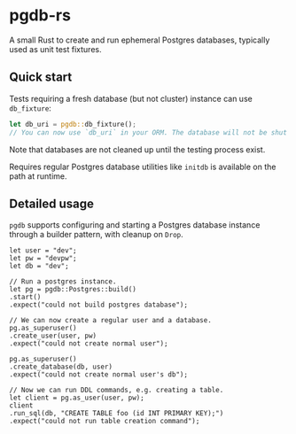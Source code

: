 # pgdb-rs

A small Rust to create and run ephemeral Postgres databases, typically used as unit test fixtures.

## Quick start

Tests requiring a fresh database (but not cluster) instance can use `db_fixture`:

```rust
let db_uri = pgdb::db_fixture();
// You can now use `db_uri` in your ORM. The database will not be shut down before `db_uri` is dropped.
```

Note that databases are not cleaned up until the testing process exist.

Requires regular Postgres database utilities like `initdb` is available on the path at runtime.

## Detailed usage

`pgdb` supports configuring and starting a Postgres database instance through a builder pattern, with cleanup on `Drop`.

```
let user = "dev";
let pw = "devpw";
let db = "dev";

// Run a postgres instance.
let pg = pgdb::Postgres::build()
.start()
.expect("could not build postgres database");

// We can now create a regular user and a database.
pg.as_superuser()
.create_user(user, pw)
.expect("could not create normal user");

pg.as_superuser()
.create_database(db, user)
.expect("could not create normal user's db");

// Now we can run DDL commands, e.g. creating a table.
let client = pg.as_user(user, pw);
client
.run_sql(db, "CREATE TABLE foo (id INT PRIMARY KEY);")
.expect("could not run table creation command");
```